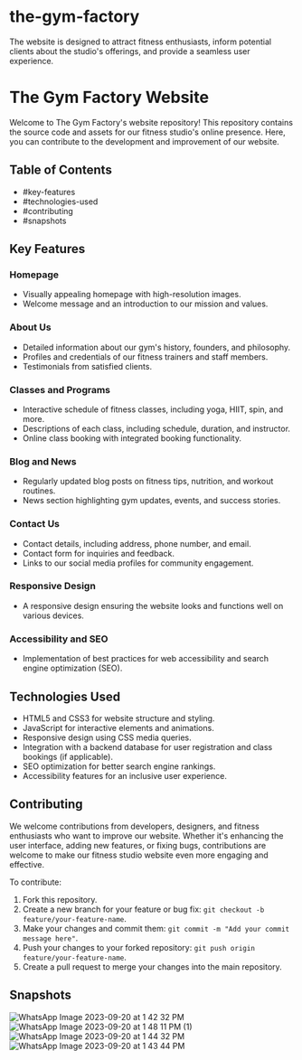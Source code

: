 # the-gym-factory
 The website is designed to attract fitness enthusiasts, inform potential clients about the studio's offerings, and provide a seamless user experience.
# The Gym Factory Website

Welcome to The Gym Factory's website repository! This repository contains the source code and assets for our fitness studio's online presence. Here, you can contribute to the development and improvement of our website.

## Table of Contents

- #key-features
- #technologies-used
- #contributing
- #snapshots


## Key Features

### Homepage

- Visually appealing homepage with high-resolution images.
- Welcome message and an introduction to our mission and values.

### About Us

- Detailed information about our gym's history, founders, and philosophy.
- Profiles and credentials of our fitness trainers and staff members.
- Testimonials from satisfied clients.

### Classes and Programs

- Interactive schedule of fitness classes, including yoga, HIIT, spin, and more.
- Descriptions of each class, including schedule, duration, and instructor.
- Online class booking with integrated booking functionality.


### Blog and News

- Regularly updated blog posts on fitness tips, nutrition, and workout routines.
- News section highlighting gym updates, events, and success stories.

### Contact Us

- Contact details, including address, phone number, and email.
- Contact form for inquiries and feedback.
- Links to our social media profiles for community engagement.


### Responsive Design

- A responsive design ensuring the website looks and functions well on various devices.

### Accessibility and SEO

- Implementation of best practices for web accessibility and search engine optimization (SEO).

## Technologies Used

- HTML5 and CSS3 for website structure and styling.
- JavaScript for interactive elements and animations.
- Responsive design using CSS media queries.
- Integration with a backend database for user registration and class bookings (if applicable).
- SEO optimization for better search engine rankings.
- Accessibility features for an inclusive user experience.

## Contributing

We welcome contributions from developers, designers, and fitness enthusiasts who want to improve our website. Whether it's enhancing the user interface, adding new features, or fixing bugs, contributions are welcome to make our fitness studio website even more engaging and effective.

To contribute:

1. Fork this repository.
2. Create a new branch for your feature or bug fix: `git checkout -b feature/your-feature-name`.
3. Make your changes and commit them: `git commit -m "Add your commit message here"`.
4. Push your changes to your forked repository: `git push origin feature/your-feature-name`.
5. Create a pull request to merge your changes into the main repository.

## Snapshots




![WhatsApp Image 2023-09-20 at 1 42 32 PM](https://github.com/aniiishetty/the-gym-factory/assets/122535414/b8bcad70-9c01-4015-8d15-3eb66dd45445)![WhatsApp Image 2023-09-20 at 1 48 11 PM (1)](https://github.com/aniiishetty/the-gym-factory/assets/122535414/c10fd667-3ef5-4b00-8227-1fec5a06457d)
![WhatsApp Image 2023-09-20 at 1 44 32 PM](https://github.com/aniiishetty/the-gym-factory/assets/122535414/c95e04ed-1f2c-4f0d-8cb0-db5e92fdae44)
![WhatsApp Image 2023-09-20 at 1 43 44 PM](https://github.com/aniiishetty/the-gym-factory/assets/122535414/04b3b385-5f54-4282-96c7-28b94fd4308d)
